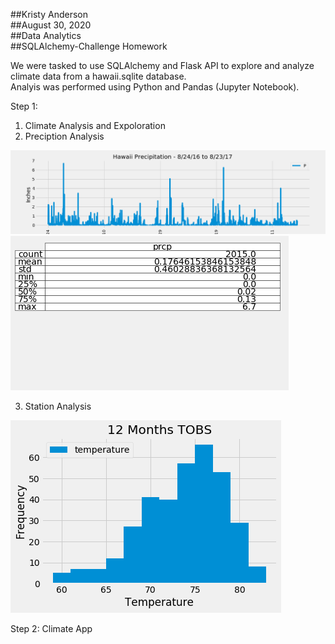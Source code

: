 ##Kristy Anderson<br/>
##August 30, 2020<br/>
##Data Analytics<br/>
##SQLAlchemy-Challenge Homework<br/>


We were tasked to use SQLAlchemy and Flask API to explore and analyze climate data from a hawaii.sqlite database.<br/>
Analyis was performed using Python and Pandas (Jupyter Notebook).<br/>

Step 1:
1. Climate Analysis and Expoloration
1. Preciption Analysis

![](precip.png)
![](precip_desc.png)

3. Station Analysis

![](TOBS.png)

Step 2:
Climate App
